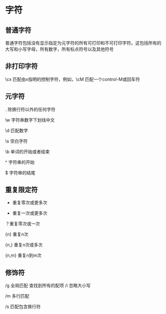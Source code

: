 # 字符

## 普通字符
普通字符包括没有显示指定为元字符的所有可打印和不可打印字符。这包括所有的大写和小写字母，所有数字，所有标点符号以及其他符号

## 非打印字符
\cx 匹配由x指明的控制字符，例如，\cM 匹配一个control-M或回车符

## 元字符
.  除换行符以外的任何字符

\w 字符串数字下划线中文

\d 匹配数字

\s 空白字符

\b 单词的开始或者结束

^ 字符串的开始

$ 字符串的结尾

## 重复限定符

* 重复零次或更多次

+ 重复一次或更多次

？重复零次或一次

{n} 重复n次

{n,} 重复n次或多次

{n,m} 重复n到m次


## 修饰符

/g 全局匹配 查找到所有的配项                                                                                                                                                                                                                                                                                                    /i 忽略大小写

/m 多行匹配

/s 匹配包含换行符